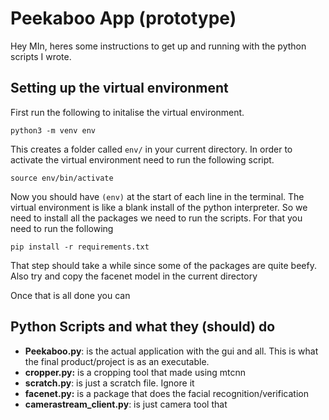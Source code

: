 # Peekaboo App (prototype)

Hey MIn, heres some instructions to get up and running with the python scripts I wrote.

## Setting up the virtual environment

First run the following to initalise the virtual environment.

```
python3 -m venv env
```

This creates a folder called `env/` in your current directory. In order to activate the virtual environment need to run the following script.

```
source env/bin/activate
```

Now you should have `(env)` at the start of each line in the terminal. The virtual environment is like a blank install of the python interpreter. So we need to install all the packages we need to run the scripts. For that you need to run the following

```
pip install -r requirements.txt
```

That step should take a while since some of the packages are quite beefy. Also try and copy the facenet model in the current directory

Once that is all done you can

## Python Scripts and what they (should) do

* **Peekaboo.py**: is the actual application with the gui and all. This is what the final product/project is as an executable.
* **cropper.py:**  is a cropping tool that made using mtcnn
* **scratch.py**: is just a scratch file. Ignore it
* **facenet.py:** is a package that does the facial recognition/verification
* **camerastream_client.py**: is just camera tool that

